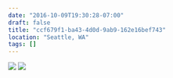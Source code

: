 ```yaml
---
date: "2016-10-09T19:30:28-07:00"
draft: false
title: "ccf679f1-ba43-4d0d-9ab9-162e16bef743"
location: "Seattle, WA"
tags: []
---
```


![](https://d17enza3bfujl8.cloudfront.net/20161009_01_04.jpg)
![](https://d17enza3bfujl8.cloudfront.net/20161009_01_12.jpg)
